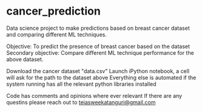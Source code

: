 # cancer_prediction
Data science project to make predictions based on breast cancer dataset and comparing different ML techniques.

Objective: To predict the presence of breast cancer based on the dataset
Secondary objective: Compare different ML technique performance for the above dataset.

Download the cancer dataset "data.csv"
Launch iPython notebook, a cell will ask for the path to the dataset above
Everything else is automated if the system running has all the relevant python libraries installed

Code has comments and opinions where ever relevant
If there are any questins please reach out to
tejasweekatanguri@gmail.com
